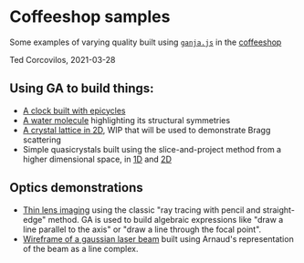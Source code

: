 # Coffeeshop samples
Some examples of varying quality built using [`ganja.js`](https://github.com/enkimute/ganja.js`) in the [coffeeshop](https://enkimute.github.io/ganja.js/examples/coffeeshop.html)

Ted Corcovilos, 2021-03-28

## Using GA to build things:
* [A clock built with epicycles](https://enkimute.github.io/ganja.js/examples/coffeeshop.html#x3bt4MaVY)
* [A water molecule](https://enkimute.github.io/ganja.js/examples/coffeeshop.html#nDi5ME9dx) highlighting its structural symmetries
* [A crystal lattice in 2D](https://enkimute.github.io/ganja.js/examples/coffeeshop.html#l76_nNqS7), WIP that will be used to demonstrate Bragg scattering
* Simple quasicrystals built using the slice-and-project method from a higher dimensional space, in [1D](https://enkimute.github.io/ganja.js/examples/coffeeshop.html#2HAwZ7EKV) and 
[2D](https://enkimute.github.io/ganja.js/examples/coffeeshop.html#nDiQPMDY5)

## Optics demonstrations
* [Thin lens imaging](https://enkimute.github.io/ganja.js/examples/coffeeshop.html#0-8AuklW7) using the classic "ray tracing with pencil and straight-edge" method.  GA is used to build algebraic expressions like "draw a line parallel to the axis" or "draw a line through the focal point".
* [Wireframe of a gaussian laser beam](https://enkimute.github.io/ganja.js/examples/coffeeshop.html#eIo6FSr7t) built using Arnaud's representation of the beam as a line complex.
